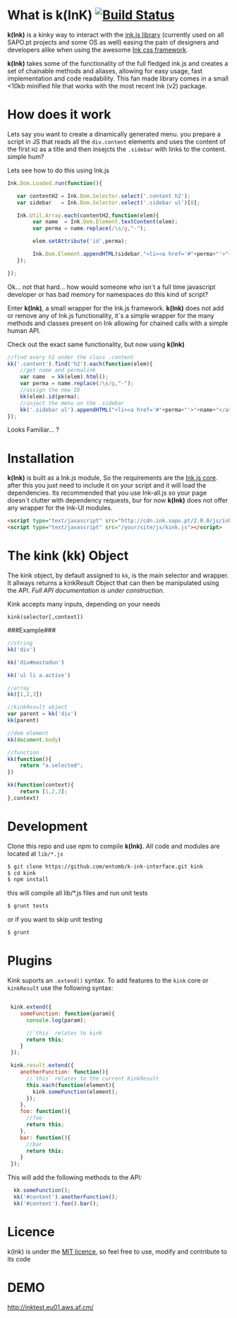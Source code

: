 What is k(InK) [![Build Status](https://travis-ci.org/entomb/k-ink-interface.png?branch=refactor-extendArrayObject)](https://travis-ci.org/entomb/k-ink-interface)
==============

__k(Ink)__ is a kinky way to interact with the [ink.js library](https://github.com/sapo/ink.js) (currently used on all SAPO.pt projects and some OS as well) easing the pain of designers and developers alike when using the awesome [Ink css framework](http://ink.sapo.pt/).

__k(Ink)__ takes some of the functionality of the full fledged ink.js and creates a set of chainable methods and aliases, allowing for easy usage, fast implementation and code readability. This fan made library comes in a small <10kb minified file that works with the most recent Ink (v2) package.

How does it work
================

Lets say you want to create a dinamically generated menu. you prepare a script in JS that reads all the `div.content` elements and uses the content of the first `H2` as a title and then insejcts the `.sidebar` with links to the content. simple hum?

Lets see how to do this using Ink.js

```js
Ink.Dom.Loaded.run(function(){

   var contentH2 = Ink.Dom.Selector.select('.content h2');
   var sidebar   = Ink.Dom.Selector.select('.sidebar ul')[0];

   Ink.Util.Array.each(contentH2,function(elem){
        var name  = Ink.Dom.Element.textContent(elem);
        var perma = name.replace(/\s/g,"-");

        elem.setAttribute('id',perma);

        Ink.Dom.Element.appendHTML(sidebar,"<li><a href='#"+perma+"'>"+name+"</a></li>");
   });

});
```

Ok... not that hard... how would someone who isn`t a full time javascript developer or has bad memory for namespaces do this kind of script?

Enter __k(Ink)__, a small wrapper for the Ink.js framework.
__k(Ink)__ does not add or remove any of Ink.js functionality, it`s a simple wrapper for the many methods and classes present on Ink allowing for chained calls with a simple human API.

Check out the exact same functionality, but now using __k(Ink)__
```js
//find every h2 under the class .content
kk('.content').find('h2').each(function(elem){
    //get name and permalink
    var name  = kk(elem).html();
    var perma = name.replace(/\s/g,"-");
    //assign the new ID
    kk(elem).id(perma);
    //inject the menu on the .sidebar
    kk('.sidebar ul').appendHTML("<li><a href='#"+perma+"'>"+name+"</a></li>");
});
```

Looks Familiar... ?


Installation
============

__k(Ink)__ is built as a Ink.js module, So the requirements are the [Ink.js core](http://ink.sapo.pt/js/core).
after this you just need to include it on your script and it will load the dependencies.
Its recommended that you use Ink-all.js so your page doesn`t clutter with dependency requests,
bur for now __k(Ink)__ does not offer any wrapper for the Ink-UI modules.

```html
<script type="text/javascript" src="http://cdn.ink.sapo.pt/2.0.0/js/ink.min.js"></script>
<script type="text/javascript" src="/your/site/js/kink.js"></script>
```


The kink (kk) Object
====================


The kink object, by default assigned to `kk`, is the main selector and wrapper.
It allways returns a kinkResult Object that can then be manipulated using the API.
_Full API documentation is under construction._


Kink accepts many inputs, depending on your needs

`kink(selector[,context])`

###Example###
```js
//string
kk('div')

kk('div#mastodon')

kk('ul li a.active')

//array
kk([1,2,3])

//kinkResult object
var parent = kk('div')
kk(parent)

//dom element
kk(document.body)

//function
kk(function(){
    return "a.selected";
})

kk(function(context){
    return [1,2,3];
},context)
```

Development
===========

Clone this repo and use npm to compile __k(Ink)__. All code and modules are located at `lib/*.js`

```sh
$ git clone https://github.com/entomb/k-ink-interface.git kink
$ cd kink
$ npm install
```

this will compile all lib/*.js files and run unit tests
```sh
$ grunt tests
```

or if you want to skip unit testing

```sh
$ grunt
```


Plugins
===========
Kink suports an `.extend()` syntax. To add features to the `kink` core or `kinkResult` use the following syntax:

```js

 kink.extend({
    someFunction: function(param){
      console.log(param);

      //`this` relates to kink
      return this;
    }
 });

 kink.result.extend({
    anotherFunction: function(){
      //`this` relates to the current KinkResult
      this.each(function(element){
        kink.someFunction(element);
      });
    },
    foo: function(){
      //foo
      return this;
    },
    bar: function(){
      //bar
      return this;
    }
 });

```
This will add the following methods to the API:

```js
  kk.someFunction();
  kk('#content').anotherFunction();
  kk('#content').foo().bar();
```



Licence
=======
k(Ink) is under the [MIT licence](http://opensource.org/licenses/MIT), so feel free to use, modify and contribute to its code



DEMO
====
http://inktest.eu01.aws.af.cm/
